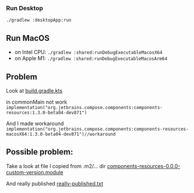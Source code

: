 
### Run Desktop
`./gradlew :desktopApp:run`

## Run MacOS
 - on Intel CPU: `./gradlew :shared:runDebugExecutableMacosX64`
 - on Apple M1: `./gradlew :shared:runDebugExecutableMacosArm64`


## Problem
Look at [build.gradle.kts](shared%2Fbuild.gradle.kts)

in commonMain not work `implementation("org.jetbrains.compose.components:components-resources:1.3.0-beta04-dev871")`

And I made workaround `implementation("org.jetbrains.compose.components:components-resources-macosX64:1.3.0-beta04-dev871")//workaround`

## Possible problem:
Take a look at file I copied from .m2/... dir [components-resources-0.0.0-custom-version.module](attention%2Fcomponents-resources-0.0.0-custom-version.module)

And really published [really-published.txt](attention%2Freally-published.txt)
